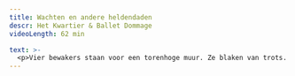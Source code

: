 ```yaml
---
title: Wachten en andere heldendaden
descr: Het Kwartier & Ballet Dommage
videoLength: 62 min

text: >-
  <p>Vier bewakers staan voor een torenhoge muur. Ze blaken van trots. Ze wachten, en houden de wacht. Ze staan, en ze staan daar goed.</p><p>Als er hier iemand voorbij komt,</p><p>dan gaat hij het geweten hebben.</p><p>hier trekken we de lijn.</p><p>wie over de lijn passeert,die gaat er aan.wij staan op onze strepen</p><p>wij letten op onze lijn.</p><p>Een onverwachte gebeurtenis zet hun vastgeroeste leven op losse schroeven. Alle zekerheden worden plots in vraag gesteld. Hun manoeuvres lopen mank, de harmonie wordt kakofonie, en hun vertrouwde routines worden losgeslagen heldendaden. Voor het eerst rijst ook de vraag: wat zit er achter de muur?</p><h5>Credits</h5><p>Met Mourad Baaiz, Linde Carrijn, Maxim Storms en Robbert Vervloet </p><p>Tekst en regie: Freek Mariën </p><p>Muziek: Gerrit Valckenaers en Jan-Sebastiaan Degeyter </p><p>Decor: Menno Vandevelde </p><p>Kostuums: Mathilde Boussauw </p><p>Techniek: Bram Waelkens </p><p>Coaching: Dirk De Lathauwer, Jef Van gestel en Sarah Van Overwaelle </p><p>Productie Het Kwartier Spreiding CollaGe</p><p>producties Met dank aan t'arsenaal mechelen, KASK, De Vieze Gasten, OPEK, Katrien Valckenaers </p><p>Met steun van Rode Hondfestival/30CC Leuven, CC Mechelen, deAuteurs, Provincie Antwerpen, de Vlaamse Overheid en het Vlaams Fonds voor de Letteren</p><p>Een originele productie van De Nietjesfabriek i.s.m Ballet Dommage, 2014.</p><p>‍</p><p>Opname door Pascal Poissonier</p>
---
```

